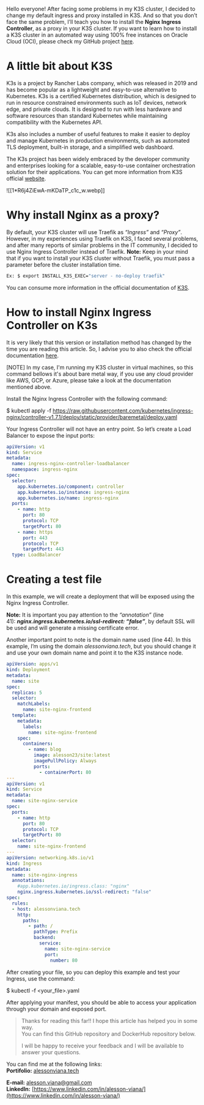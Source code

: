 Hello everyone! After facing some problems in my K3S cluster, I decided to change my default ingress and proxy installed in K3S. And so that you don’t face the same problem, I’ll teach you how to install the **Nginx Ingress Controller**, as a proxy in your K3S cluster. If you want to learn how to install a K3S cluster in an automated way using 100% free instances on Oracle Cloud (OCI), please check my GitHub project [here](https://github.com/alessonviana/OCI_Infrastructure).

# A little bit about K3S

K3s is a project by Rancher Labs company, which was released in 2019 and has become popular as a lightweight and easy-to-use alternative to Kubernetes. K3s is a certified Kubernetes distribution, which is designed to run in resource constrained environments such as IoT devices, network edge, and private clouds. It is designed to run with less hardware and software resources than standard Kubernetes while maintaining compatibility with the Kubernetes API.

K3s also includes a number of useful features to make it easier to deploy and manage Kubernetes in production environments, such as automated TLS deployment, built-in storage, and a simplified web dashboard.

The K3s project has been widely embraced by the developer community and enterprises looking for a scalable, easy-to-use container orchestration solution for their applications. You can get more information from K3S official [website](https://k3s.io/).

![[1*R6j4ZiEwA-mKDaTP_c1c_w.webp]]
# Why install Nginx as a proxy?

By default, your K3S cluster will use Traefik as _“Ingress”_ and _“Proxy”_. However, in my experiences using Traefik on K3S, I faced several problems, and after many reports of similar problems in the IT community, I decided to use Nginx Ingress Controller instead of Traefik. **Note:** Keep in your mind that if you want to install your K3S cluster without Traefik, you must pass a parameter before the cluster installation time.

 ```sh 
 Ex: $ export INSTALL_K3S_EXEC="server - no-deploy traefik"
```

You can consume more information in the official documentation of [K3S](https://docs.k3s.io/networking).

# How to install Nginx Ingress Controller on K3s

It is very likely that this version or installation method has changed by the time you are reading this article. So, I advise you to also check the official documentation [here](https://kubernetes.github.io/ingress-nginx/deploy/?ref=blog.thenets.org#bare-metal).

[NOTE] In my case, I'm running my K3S cluster in virtual machines, so this command bellows it's about bare metal way, if you use any cloud provider like AWS, GCP, or Azure, please take a look at the documentation mentioned above.

Install the Nginx Ingress Controller with the following command:

$ kubectl apply -f https://raw.githubusercontent.com/kubernetes/ingress-nginx/controller-v1.7.1/deploy/static/provider/baremetal/deploy.yaml

Your Ingress Controller will not have an entry point. So let’s create a Load Balancer to expose the input ports:

```yaml
apiVersion: v1  
kind: Service  
metadata:  
  name: ingress-nginx-controller-loadbalancer  
  namespace: ingress-nginx  
spec:  
  selector:  
    app.kubernetes.io/component: controller  
    app.kubernetes.io/instance: ingress-nginx  
    app.kubernetes.io/name: ingress-nginx  
  ports:  
    - name: http  
      port: 80  
      protocol: TCP  
      targetPort: 80  
    - name: https  
      port: 443  
      protocol: TCP  
      targetPort: 443  
  type: LoadBalancer
  ```

# Creating a test file

In this example, we will create a deployment that will be exposed using the Nginx Ingress Controller.

**Note:** It is important you pay attention to the _“annotation”_ (line 41): **_nginx.ingress.kubernetes.io/ssl-redirect: “false”_**, by default SSL will be used and will generate a missing certificate error.

Another important point to note is the domain name used (line 44). In this example, I’m using the domain _alessonviana.tech_, but you should change it and use your own domain name and point it to the K3S instance node.

```yaml
apiVersion: apps/v1  
kind: Deployment  
metadata:  
  name: site  
spec:  
  replicas: 5  
  selector:  
    matchLabels:  
      name: site-nginx-frontend  
  template:  
    metadata:  
      labels:  
        name: site-nginx-frontend  
    spec:  
      containers:  
        - name: blog  
          image: alesson23/site:latest  
          imagePullPolicy: Always  
          ports:  
            - containerPort: 80  
---  
apiVersion: v1  
kind: Service  
metadata:  
  name: site-nginx-service  
spec:  
  ports:  
    - name: http  
      port: 80  
      protocol: TCP  
      targetPort: 80  
  selector:  
    name: site-nginx-frontend  
---  
apiVersion: networking.k8s.io/v1  
kind: Ingress  
metadata:  
  name: site-nginx-ingress  
  annotations:  
    #app.kubernetes.io/ingress.class: "nginx"  
    nginx.ingress.kubernetes.io/ssl-redirect: "false"  
spec:  
  rules:  
  - host: alessonviana.tech  
    http:  
      paths:  
        - path: /  
          pathType: Prefix  
          backend:  
            service:  
              name: site-nginx-service  
              port:  
                number: 80
```

After creating your file, so you can deploy this example and test your Ingress, use the command:

$ kubectl -f <your_file>.yaml

After applying your manifest, you should be able to access your application through your domain and exposed port.

> Thanks for reading this far!! I hope this article has helped you in some way.  
> You can find this GitHub repository and DockerHub repository below.
> 
> I will be happy to receive your feedback and I will be available to answer your questions.

You can find me at the following links:  
**Portifolio:** [alessonviana.tech](http://alessonviana.tech/)

**E-mail:** alesson.viana@gmail.com  
**LinkedIn:** [https://www.linkedin.com/in/alesson-viana/](https://www.linkedin.com/in/alesson-viana/)